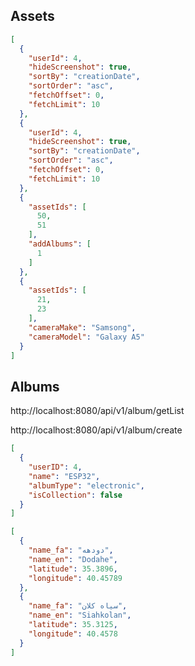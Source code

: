 ## Assets

```json
[
  {
    "userId": 4,
    "hideScreenshot": true,
    "sortBy": "creationDate",
    "sortOrder": "asc",
    "fetchOffset": 0,
    "fetchLimit": 10
  },
  {
    "userId": 4,
    "hideScreenshot": true,
    "sortBy": "creationDate",
    "sortOrder": "asc",
    "fetchOffset": 0,
    "fetchLimit": 10
  },
  {
    "assetIds": [
      50,
      51
    ],
    "addAlbums": [
      1
    ]
  },
  {
    "assetIds": [
      21,
      23
    ],
    "cameraMake": "Samsong",
    "cameraModel": "Galaxy A5"
  }
]
```

## Albums

http://localhost:8080/api/v1/album/getList

http://localhost:8080/api/v1/album/create

```json
[
  {
    "userID": 4,
    "name": "ESP32",
    "albumType": "electronic",
    "isCollection": false
  }
]
```

```json
[
  {
    "name_fa": "دودهه",
    "name_en": "Dodahe",
    "latitude": 35.3896,
    "longitude": 40.45789
  },
  {
    "name_fa": "سیاه کلان",
    "name_en": "Siahkolan",
    "latitude": 35.3125,
    "longitude": 40.4578
  }
]
```








